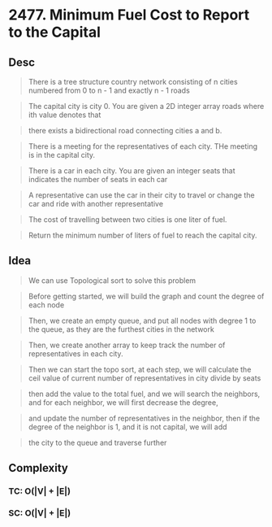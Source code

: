 # 2477. Minimum Fuel Cost to Report to the Capital

## Desc

> There is a tree structure country network consisting of n cities numbered from 0 to n - 1 and exactly n - 1 roads

> The capital city is city 0. You are given a 2D integer array roads where ith value denotes that

> there exists a bidirectional road connecting cities a and b.

> There is a meeting for the representatives of each city. THe meeting is in the capital city.

> There is a car in each city. You are given an integer seats that indicates the number of seats in each car

> A representative can use the car in their city to travel or change the car and ride with another representative

> The cost of travelling between two cities is one liter of fuel.

> Return the minimum number of liters of fuel to reach the capital city.

## Idea

> We can use Topological sort to solve this problem

> Before getting started, we will build the graph and count the degree of each node

> Then, we create an empty queue, and put all nodes with degree 1 to the queue, as they are the furthest cities in the network

> Then, we create another array to keep track the number of representatives in each city.

> Then we can start the topo sort, at each step, we will calculate the ceil value of current number of representatives in city divide by seats

> then add the value to the total fuel, and we will search the neighbors, and for each neighbor, we will first decrease the degree,

> and update the number of representatives in the neighbor, then if the degree of the neighbor is 1, and it is not capital, we will add

> the city to the queue and traverse further

## Complexity

### TC: O(|V| + |E|)
### SC: O(|V| + |E|)